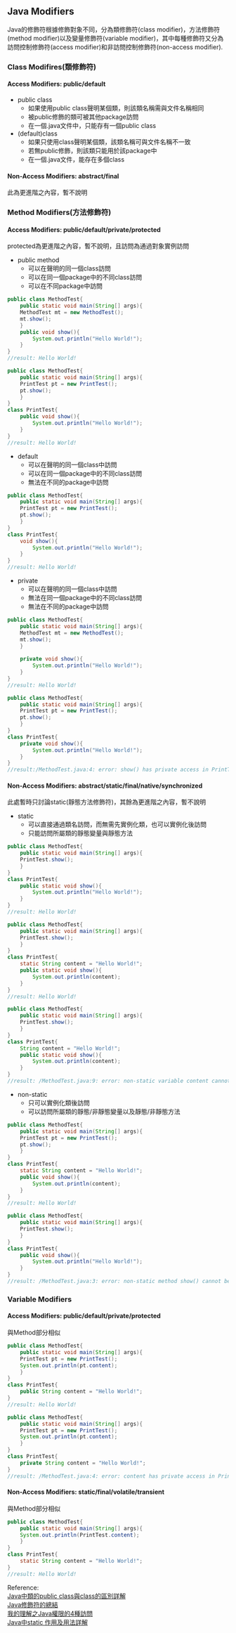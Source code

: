## Java Modifiers
Java的修飾符根據修飾對象不同，分為類修飾符(class modifier)，方法修飾符(method modifier)以及變量修飾符(variable modifier)，其中每種修飾符又分為訪問控制修飾符(access modifier)和非訪問控制修飾符(non-access modifier).

### Class Modifires(類修飾符)
#### Access Modifiers: public/default
- public class
  - 如果使用public class聲明某個類，則該類名稱需與文件名稱相同
  - 被public修飾的類可被其他package訪問
  - 在一個.java文件中，只能存有一個public class
- (default)class
  - 如果只使用class聲明某個類，該類名稱可與文件名稱不一致
  - 若無public修飾，則該類只能用於該package中
  - 在一個.java文件，能存在多個class
#### Non-Access Modifiers: abstract/final
此為更進階之內容，暫不說明

### Method Modifiers(方法修飾符)
#### Access Modifiers: public/default/private/protected
protected為更進階之內容，暫不說明，且訪問為通過對象實例訪問

- public method
  - 可以在聲明的同一個class訪問
  - 可以在同一個package中的不同class訪問
  - 可以在不同package中訪問
```java
public class MethodTest{
    public static void main(String[] args){
    MethodTest mt = new MethodTest();
    mt.show();
    }
    public void show(){
        System.out.println("Hello World!");
    }
}
//result: Hello World!
```
```java
public class MethodTest{
    public static void main(String[] args){
    PrintTest pt = new PrintTest();
    pt.show();
    }
}
class PrintTest{
    public void show(){
        System.out.println("Hello World!");
    }
}
//result: Hello World!
```
- default
  - 可以在聲明的同一個class中訪問
  - 可以在同一個package中的不同class訪問
  - 無法在不同的package中訪問
```java
public class MethodTest{
    public static void main(String[] args){
    PrintTest pt = new PrintTest();
    pt.show();
    }
}
class PrintTest{
    void show(){
        System.out.println("Hello World!");
    }
}
//result: Hello World!
```
- private
  - 可以在聲明的同一個class中訪問
  - 無法在同一個package中的不同class訪問
  - 無法在不同的package中訪問
```java
public class MethodTest{
    public static void main(String[] args){
    MethodTest mt = new MethodTest();
    mt.show();
    }
    
    private void show(){
        System.out.println("Hello World!");
    }
}
//result: Hello World!
```
```java
public class MethodTest{
    public static void main(String[] args){
    PrintTest pt = new PrintTest();
    pt.show();
    }
}
class PrintTest{
    private void show(){
        System.out.println("Hello World!");
    }
}
//result:/MethodTest.java:4: error: show() has private access in PrintTest
```
#### Non-Access Modifiers: abstract/static/final/native/synchronized
此處暫時只討論static(靜態方法修飾符)，其餘為更進階之內容，暫不說明

- static 
  - 可以直接通過類名訪問，而無需先實例化類，也可以實例化後訪問
  - 只能訪問所屬類的靜態變量與靜態方法

```java
public class MethodTest{
    public static void main(String[] args){
    PrintTest.show();
    }
}
class PrintTest{
    public static void show(){
        System.out.println("Hello World!");
    }
}
//result: Hello World!
```
```java
public class MethodTest{
    public static void main(String[] args){
    PrintTest.show();
    }
}
class PrintTest{
    static String content = "Hello World!";
    public static void show(){
        System.out.println(content);
    }
}
//result: Hello World!
```
```java
public class MethodTest{
    public static void main(String[] args){
    PrintTest.show();
    }
}
class PrintTest{
    String content = "Hello World!";
    public static void show(){
        System.out.println(content);
    }
}
//result: /MethodTest.java:9: error: non-static variable content cannot be referenced from a static context
```
- non-static
  - 只可以實例化類後訪問
  - 可以訪問所屬類的靜態/非靜態變量以及靜態/非靜態方法



```java
public class MethodTest{
    public static void main(String[] args){
    PrintTest pt = new PrintTest();
    pt.show();
    }
}
class PrintTest{
    static String content = "Hello World!";
    public void show(){
        System.out.println(content);
    }
}
//result: Hello World!
```
```java
public class MethodTest{
    public static void main(String[] args){
    PrintTest.show();
    }
}
class PrintTest{
    public void show(){
        System.out.println("Hello World!");
    }
}
//result: /MethodTest.java:3: error: non-static method show() cannot be referenced from a static context
```
### Variable Modifiers
#### Access Modifiers: public/default/private/protected
與Method部分相似
```java
public class MethodTest{
    public static void main(String[] args){
    PrintTest pt = new PrintTest();
    System.out.println(pt.content);
    }
}
class PrintTest{
    public String content = "Hello World!";
}
//result: Hello World!
```
```java
public class MethodTest{
    public static void main(String[] args){
    PrintTest pt = new PrintTest();
    System.out.println(pt.content);
    }
}
class PrintTest{
    private String content = "Hello World!";
}
//result: /MethodTest.java:4: error: content has private access in PrintTest
```
#### Non-Access Modifiers: static/final/volatile/transient
與Method部分相似<br>
```java
public class MethodTest{
    public static void main(String[] args){
    System.out.println(PrintTest.content);
    }
}
class PrintTest{
    static String content = "Hello World!";
}
//result: Hello World!
```
Reference:<br>
[Java中類的public class與class的區別詳解](https://blog.csdn.net/jingzi123456789/article/details/71515728)<br>
[Java修飾符的總結](https://blog.csdn.net/u012723673/article/details/80613557)<br>
[我的理解之Java權限的4種訪問](https://blog.csdn.net/u010876691/article/details/72724415)<br>
[Java中static 作用及用法詳解](https://blog.csdn.net/fengyuzhengfan/article/details/38082999)